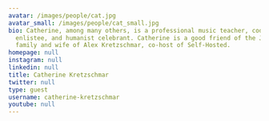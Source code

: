 ```yaml
---
avatar: /images/people/cat.jpg
avatar_small: /images/people/cat_small.jpg
bio: Catherine, among many others, is a professional music teacher, coding bootcamp
  enlistee, and humanist celebrant. Catherine is a good friend of the Jupiter Broadcasting
  family and wife of Alex Kretzschmar, co-host of Self-Hosted.
homepage: null
instagram: null
linkedin: null
title: Catherine Kretzschmar
twitter: null
type: guest
username: catherine-kretzschmar
youtube: null
---
```

